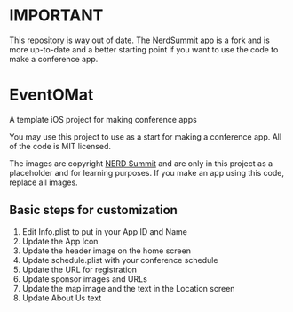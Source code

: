 # IMPORTANT

This repository is way out of date. The [NerdSummit app](https://github.com/app-o-mat/NerdSummit) is a fork and is more up-to-date and a better starting point if you want to use the code to make a conference app.

# EventOMat
A template iOS project for making conference apps

You may use this project to use as a start for making a conference app. All of the code is MIT licensed.

The images are copyright [NERD Summit](http://nerdsummit.org) and are only in this project as a placeholder and for learning purposes. 
If you make an app using this code, replace all images.

## Basic steps for customization

1. Edit Info.plist to put in your App ID and Name
1. Update the App Icon
1. Update the header image on the home screen
1. Update schedule.plist with your conference schedule
1. Update the URL for registration
1. Update sponsor images and URLs
1. Update the map image and the text in the Location screen
1. Update About Us text
